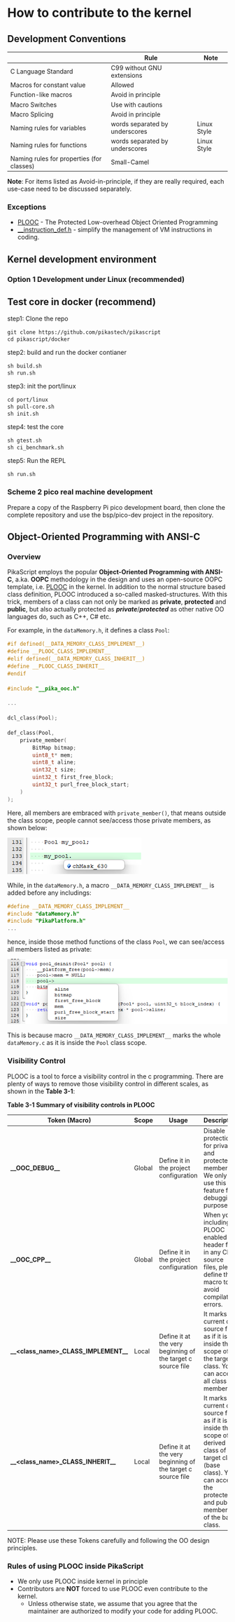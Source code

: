 # How to contribute to the kernel

## Development Conventions

|                                           | Rule                           | Note        |
| ----------------------------------------- | ------------------------------ | ----------- |
| C Language Standard                       | C99 without GNU extensions     |             |
| Macros for constant value                 | Allowed                        |             |
| Function-like macros                      | Avoid in principle             |             |
| Macro Switches                            | Use with cautions              |             |
| Macro Splicing                            | Avoid in principle             |             |
| Naming rules for variables                | words separated by underscores | Linux Style |
| Naming rules for functions                | words separated by underscores | Linux Style |
| Naming rules for properties (for classes) | Small-Camel                    |             |

**Note**: For items listed as Avoid-in-principle, if they are really required, each use-case need to be discussed separately.

### Exceptions
- [PLOOC](https://github.com/GorgonMeducer/PLOOC) - The Protected Low-overhead Object Oriented Programming
- [__instruction_def.h](https://github.com/pikasTech/pikascript/blob/master/src/__instruction_def.h) - simplify the management of VM instructions in coding.



## Kernel development environment

### Option 1 Development under Linux (recommended)
## Test core in docker (recommend)
step1: Clone the repo
``` shell
git clone https://github.com/pikastech/pikascript
cd pikascript/docker 
```

step2: build and run the docker contianer
```
sh build.sh
sh run.sh
```

step3: init the port/linux
``` shell	
cd port/linux
sh pull-core.sh
sh init.sh
```

step4: test the core 
``` shell
sh gtest.sh
sh ci_benchmark.sh
```

step5: Run the REPL
``` shell
sh run.sh
```

### Scheme 2 pico real machine development
Prepare a copy of the Raspberry Pi pico development board, then clone the complete repository and use the bsp/pico-dev project in the repository.



## Object-Oriented Programming with ANSI-C

### Overview

PikaScript employs the popular **Object-Oriented Programming with ANSI-C**, a.ka. **OOPC** methodology in the design and uses an open-source OOPC template, i.e. [PLOOC](https://github.com/GorgonMeducer/PLOOC) in the kernel. In addition to the normal structure based class definition, PLOOC introduced a so-called masked-structures. With this trick, members of a class can not only be marked as **private**, **protected** and **public**, but also actually protected as ***private***/***protected*** as other native OO languages do, such as C++, C# etc. 

For example, in the `dataMemory.h`, it defines a class `Pool`:

```c
#if defined(__DATA_MEMORY_CLASS_IMPLEMENT__)
#define __PLOOC_CLASS_IMPLEMENT__
#elif defined(__DATA_MEMORY_CLASS_INHERIT__)
#define __PLOOC_CLASS_INHERIT__
#endif

#include "__pika_ooc.h"

...

dcl_class(Pool);

def_class(Pool, 
    private_member(
        BitMap bitmap;
        uint8_t* mem;
        uint8_t aline;
        uint32_t size;
        uint32_t first_free_block;
        uint32_t purl_free_block_start;
    )
);
```

Here, all members are embraced with `private_member()`, that means outside the class scope, people cannot see/access those private members, as shown below:

![](./assets/image-20220522025138842.png) 

While, in the `dataMemory.h`, a macro `__DATA_MEMORY_CLASS_IMPLEMENT__` is added before any includings:

```c
#define __DATA_MEMORY_CLASS_IMPLEMENT__
#include "dataMemory.h"
#include "PikaPlatform.h"
...
```

hence, inside those method functions of the class `Pool`, we can see/access all members listed as private:

![](./assets/image-20220522025628225.png) 

This is because macro `__DATA_MEMORY_CLASS_IMPLEMENT__` marks the whole `dataMemory.c` as it is inside the `Pool` class scope. 

### Visibility Control

PLOOC is a tool to force a visibility control in the c programming. There are plenty of ways to remove those visibility control in different scales, as shown in the **Table 3-1**:

**Table 3-1 Summary of visibility controls in PLOOC**

| Token (Macro)                              | Scope  | Usage                                                       | Description                                                  |
| ------------------------------------------ | ------ | ----------------------------------------------------------- | ------------------------------------------------------------ |
| **\_\_OOC_DEBUG\_\_**                      | Global | Define it in the project configuration                      | Disable protection for private and protected members. We only use this feature for debugging purpose. |
| **\_\_OOC_CPP\_\_**                        | Global | Define it in the project configuration                      | When you including PLOOC enabled header files in any CPP source files, please define this macro to avoid compilation errors. |
| **\_\_\<class_name\>_CLASS_IMPLEMENT\_\_** | Local  | Define it at the very beginning of the target c source file | It marks current c source file as if it is inside the scope of the target class. You can access all class members. |
| **\_\_\<class_name\>_CLASS_INHERIT\_\_**   | Local  | Define it at the very beginning of the target c source file | It marks current c source file as if it is inside the scope of a derived class of the target class (base class). You can access the protected and public members of the base class. |

NOTE: Please use these Tokens carefully and following the OO design principles. 

### Rules of using PLOOC inside PikaScript

- We only use PLOOC inside kernel in principle 
- Contributors are **NOT** forced to use PLOOC even contribute to the kernel. 
  - Unless otherwise state, we assume that you agree that the maintainer are authorized to modify your code for adding PLOOC. 
